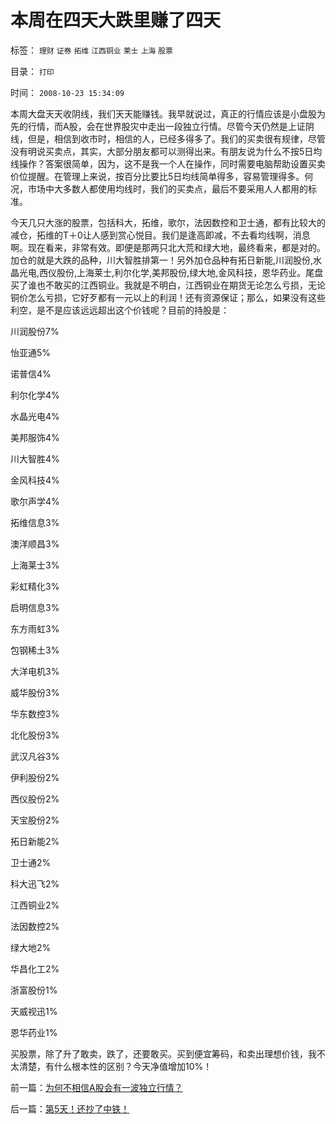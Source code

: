 # 本周在四天大跌里赚了四天

标签： `理财` `证券` `拓维` `江西铜业` `莱士` `上海` `股票` 

目录： `打印`

时间： `2008-10-23 15:34:09`

本周大盘天天收阴线，我们天天能赚钱。我早就说过，真正的行情应该是小盘股为先的行情，而A股，会在世界股灾中走出一段独立行情。尽管今天仍然是上证阴线，但是，相信到收市时，相信的人，已经多得多了。我们的买卖很有规律，尽管没有明说买卖点，其实，大部分朋友都可以测得出来。有朋友说为什么不按5日均线操作？答案很简单，因为，这不是我一个人在操作，同时需要电脑帮助设置买卖价位提醒。在管理上来说，按百分比要比5日均线简单得多，容易管理得多。何况，市场中大多数人都使用均线时，我们的买卖点，最后不要采用人人都用的标准。

今天几只大涨的股票，包括科大，拓维，歌尔，法因数控和卫士通，都有比较大的减仓，拓维的T＋0让人感到赏心悦目。我们是逢高即减，不去看均线啊，消息啊。现在看来，非常有效。即便是那两只北大荒和绿大地，最终看来，都是对的。加仓的就是大跌的品种，川大智胜排第一！另外加仓品种有拓日新能,川润股份,水晶光电,西仪股份,上海莱士,利尔化学,美邦股份,绿大地,金风科技，恩华药业。尾盘买了谁也不敢买的江西铜业。我就是不明白，江西铜业在期货无论怎么亏损，无论铜价怎么亏损，它好歹都有一元以上的利润！还有资源保证；那么，如果没有这些利空，是不是应该远远超出这个价钱呢？目前的持股是：

川润股份7%

怡亚通5%

诺普信4%

利尔化学4%

水晶光电4%

美邦服饰4%

川大智胜4%

金风科技4%

歌尔声学4%

拓维信息3%

澳洋顺昌3%

上海莱士3%

彩虹精化3%

启明信息3%

东方雨虹3%

包钢稀土3%

大洋电机3%

威华股份3%

华东数控3%

北化股份3%

武汉凡谷3%

伊利股份2%

西仪股份2%

天宝股份2%

拓日新能2%

卫士通2%

科大迅飞2%

江西铜业2%

法因数控2%

绿大地2%

华昌化工2%

浙富股份1%

天威视迅1%

恩华药业1%

买股票，除了升了敢卖，跌了，还要敢买。买到便宜筹码，和卖出理想价钱，我不太清楚，有什么根本性的区别？今天净值增加10%！



前一篇：[为何不相信A股会有一波独立行情？](../../../2008/10/22/为何不相信A股会有一波独立行情？.md)

后一篇：[第5天！还抄了中铁！](../../../2008/10/24/第5天！还抄了中铁！.md)